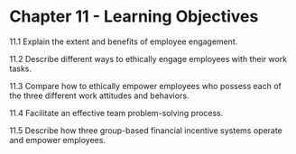 # Chapter 11 - Learning Objectives

11.1 Explain the extent and benefits of employee engagement.

11.2 Describe different ways to ethically engage employees with their work tasks.

11.3 Compare how to ethically empower employees who possess each of the three different work attitudes and behaviors.

11.4 Facilitate an effective team problem-solving process.

11.5 Describe how three group-based financial incentive systems operate and empower employees.
